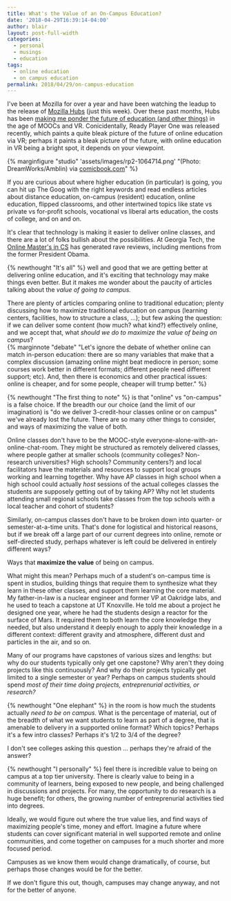 ```yaml
---
title: What's the Value of an On-Campus Education?
date: '2018-04-29T16:39:14-04:00'
author: blair
layout: post-full-width
categories:
  - personal
  - musings
  - education
tags:
  - online education
  - on campus education
permalink: 2018/04/29/on-campus-education
---
```

I've been at Mozilla for over a year and have been watching the leadup to the release of [Mozilla Hubs](https://hubs.mozilla.com/) (just this week).  Over these past months, Hubs has been [making me ponder the future of education (and other things)](/2018/04/26/bespoke-social-xr)  in the age of MOOCs and VR.  Conicidentally, Ready Player One was released recently, which paints a quite bleak picture of the future of online education via VR; perhaps it paints a bleak picture of the future, with online education in VR being a bright spot, it depends on your viewpoint.

{% marginfigure "studio" 'assets/images/rp2-1064714.png' "(Photo: DreamWorks/Amblin) via <a href="http://comicbook.com/gaming/2017/12/09/ready-player-one-trailer-2/">comicbook.com</a>" %}

If you are curious about where higher education (in particular) is going, you can hit up The Goog with the right keywords and read endless articles about distance education, on-campus (resident) education, online education, flipped classrooms, and other intertwined topics like state vs private vs for-profit schools, vocational vs liberal arts education, the costs of college, and on and on.

It's clear that technology is making it easier to deliver online classes, and there are a lot of folks  bullish about the possibilities. At Georgia Tech, the [Online Master's in CS](http://www.omscs.gatech.edu/) has generated rave reviews, including mentions from the former President Obama.  

{% newthought "It's all" %} well and good that we are getting better at delivering online education, and it's exciting that technology may make things even better. But it makes me wonder about the paucity of articles talking about the _value of going to campus._ 

There are plenty of articles comparing online to traditional education; plenty discussing how to maximize traditional education on campus (learning centers, facilities, how to structure a class, ...);  but few asking the question:  if we can deliver some content (how much? what kind?) effectively online, and we accept that, what _should we do to maximize the value of being on campus_?\
{% marginnote "debate" "Let's ignore the debate of whether online can match in-person education: there are so many variables that make that a complex discussion (amazing online might beat mediocre in person; some courses work better in different formats; different people need different support; etc).  And, then there is economics and other practical issues: online is cheaper, and for some people, cheaper will trump better." %}

{% newthought "The first thing to note" %} is that  "online" vs "on-campus" is a false choice.  If the breadth our our choice (and the limit of our imagination) is "do we deliver 3-credit-hour classes online or on campus" we've already lost the future. There are so many other things to consider, and ways of maximizing the value of both.  

Online classes don't have to be the MOOC-style everyone-alone-with-an-online-chat-room. They might be structured as remotely delivered classes, where people gather at smaller schools (community colleges? Non-research universities? High schools?  Community centers?) and local facilitators have the materials and resources to support local groups working and learning together. Why have AP classes in high school when a high school could actually _host_ sessions of the actual colleges classes the students are supposely getting out of by taking AP?  Why not let students attending small regional schools take classes from the top schools with a local teacher and cohort of students?  

Similarly, on-campus classes don't have to be broken down into quarter- or semester-at-a-time units.  That's done for logistical and historical reasons, but if we break off a large part of our current degrees into online, remote or self-directed study, perhaps whatever is left could be delivered in entirely different ways?

Ways that **maximize the value** of being on campus.  

What might this mean?  Perhaps much of a student's on-campus time is spent in studios, building things that require them to synthesize what they learn in these other classes, and support them learning the core material.  My father-in-law is a nuclear engineer and former VP at Oakridge labs, and he used to teach a capstone at UT Knoxville.  He told me about a project he designed one year, where he had the students design a reactor for the surface of Mars.  It required them to both learn the core knowledge they needed, but also understand it deeply enough to apply their knowledge in a different context: different gravity and atmosphere, different dust and particles in the air, and so on.  

Many of our programs have capstones of various sizes and lengths:  but why do our students typically only get one capstone?  Why aren't they doing projects like this continuously?   And why do their projects typically get limited to a single semester or year?  Perhaps on campus students should spend _most of their time doing projects, entreprenurial activities, or research?_

{% newthought "One elephant" %} in the room is how much the students actually _need to be on campus._  What is the percentage of material, out of the breadth of what we want students to learn as part of a degree, that is amenable to delivery in a supported online format?  Which topics? Perhaps it's a few intro classes? Perhaps it's 1/2 to 3/4 of the degree?  

I don't see colleges asking this question ... perhaps they're afraid of the answer?  

{% newthought "I personally" %} feel there is incredible value to being on campus at a top tier university.  There is clearly value to being in a community of learners, being exposed to new people, and being challenged in discussions and projects.  For many, the opportunity to do research is a huge benefit;  for others, the growing number of entreprenurial activities tied into degrees.  

Ideally, we would figure out where the true value lies, and find ways of maximizing people's time, money and effort.  Imagine a future where students can cover significant material in well supported remote and online communities, and come together on campuses for a much shorter and more focused period.  

Campuses as we know them would change dramatically, of course, but perhaps those changes would be for the better.  

If we don't figure this out, though, campuses may change anyway, and not for the better of anyone.
